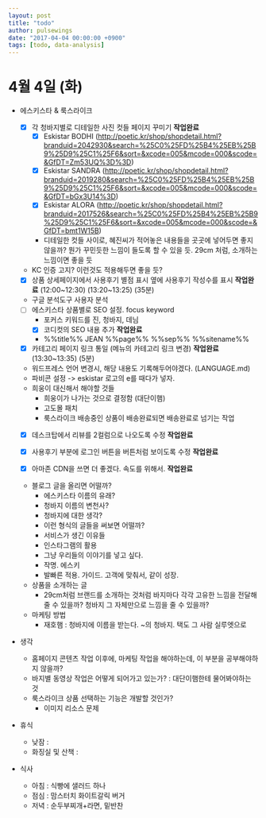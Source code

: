 ```yaml
---
layout: post
title: "todo"
author: pulsewings
date: "2017-04-04 00:00:00 +0900"
tags: [todo, data-analysis]
---
```



# 4월 4일 (화)

- 에스키스타 & 룩스라이크
  - [x] 각 청바지별로 디테일한 사진 컷들 페이지 꾸미기 **작업완료**
    - [x] Eskistar BODHI (http://poetic.kr/shop/shopdetail.html?branduid=2042930&search=%25C0%25FD%25B4%25EB%25B9%25D9%25C1%25F6&sort=&xcode=005&mcode=000&scode=&GfDT=Zm53UQ%3D%3D)
    - [x] Eskistar SANDRA (http://poetic.kr/shop/shopdetail.html?branduid=2019280&search=%25C0%25FD%25B4%25EB%25B9%25D9%25C1%25F6&sort=&xcode=005&mcode=000&scode=&GfDT=bGx3U14%3D)
    - [x] Eskistar ALORA (http://poetic.kr/shop/shopdetail.html?branduid=2017526&search=%25C0%25FD%25B4%25EB%25B9%25D9%25C1%25F6&sort=&xcode=005&mcode=000&scode=&GfDT=bmt1W15B)
    - 디테일한 컷들 사이로, 혜진씨가 적어놓은 내용들을 곳곳에 넣어두면 좋지 않을까? 뭔가 꾸민듯한 느낌이 들도록 할 수 있을 듯. 29cm 처럼, 소개하는 느낌이면 좋을 듯
  - KC 인증 고지? 이런것도 적용해두면 좋을 듯?
  - [x] 상품 상세페이지에서 사용후기 별점 표시 옆에 사용후기 작성수를 표시 **작업완료** (12:00~12:30) (13:20~13:25) (35분)
  - 구글 분석도구 사용자 분석
  - [ ] 에스키스타 상품별로 SEO 설정. focus keyword
    - 포커스 키워드를 진, 청바지, 데님
    - [x] 코디컷의 SEO 내용 추가 **작업완료**
    - %%title%% JEAN %%page%% %%sep%% %%sitename%%
  - [x] 카테고리 페이지 링크 통일 (메뉴의 카테고리 링크 변경) **작업완료** (13:30~13:35) (5분)
  - 워드프레스 언어 변경시, 해당 내용도 기록해두어야겠다. (LANGUAGE.md)
  - 파비콘 설정 -> eskistar 로고의 e를 때다가 넣자.
  - 희웅이 대신해서 해야할 것들
    - 희웅이가 나가는 것으로 결정함 (대단이햄)
    - 고도몰 패치
    - 룩스라이크 배송중인 상품이 배송완료되면 배송완료로 넘기는 작업
  - [x] 데스크탑에서 리뷰를 2컬럼으로 나오도록 수정 **작업완료**
  - [x] 사용후기 부분에 로그인 버튼을 버튼처럼 보이도록 수정 **작업완료**
  - [x] 아마존 CDN을 쓰면 더 좋겠다. 속도를 위해서. **작업완료**


  - 블로그 글을 올리면 어떨까?
    - 에스키스타 이름의 유래?
    - 청바지 이름의 변천사?
    - 청바지에 대한 생각?
    - 이런 형식의 글들을 써보면 어떨까?
    - 서비스가 생긴 이유들
    - 인스타그램의 활용
    - 그냥 우리들의 이야기를 넣고 싶다.
    - 작명. 에스키
    - 발빠른 적용. 가이드. 고객에 맞춰서, 같이 성장.
  - 상품을 소개하는 글
    - 29cm처럼 브랜드를 소개하는 것처럼 바지마다 각각 고유한 느낌을 전달해줄 수 있을까? 청바지 그 자체만으로 느낌을 줄 수 있을까?
  - 마케팅 방법
    - 재호햄 : 청바지에 이름을 받는다. ~의 청바지. 택도 그 사람 실루엣으로


- 생각
  - 홈페이지 콘텐츠 작업 이후에, 마케팅 작업을 해야하는데, 이 부분을 공부해야하지 않을까?
  - 바지별 동영상 작업은 어떻게 되어가고 있는가? : 대단이햄한테 물어봐야하는 것
  - 룩스라이크 상품 선택하는 기능은 개발할 것인가?
    - 이미지 리소스 문제

- 휴식
  - 낮잠 :
  - 화징실 및 산책 :

- 식사
  - 아침 : 식빵에 샐러드 하나
  - 점심 : 맘스터치 화이트갈릭 버거
  - 저녁 : 순두부찌개+라면, 밑반찬
